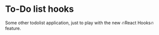 # To-Do list hooks

Some other todolist application, just to play with the new 🔥React Hooks🔥 feature.